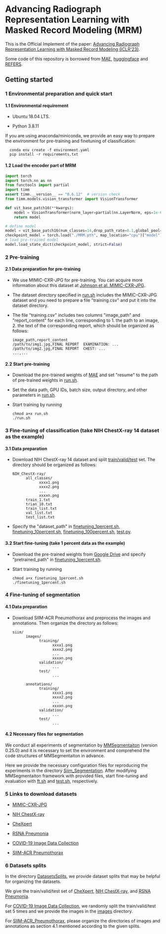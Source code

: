 # Advancing Radiograph Representation Learning with Masked Record Modeling (MRM)
This is the Official Implement of the paper: [Advancing Radiograph Representation Learning with Masked Record Modeling (ICLR'23)](https://openreview.net/forum?id=w-x7U26GM7j).

Some code of this repository is borrowed from [MAE](https://github.com/facebookresearch/mae), [huggingface](https://huggingface.co) and [REFERS](https://github.com/funnyzhou/REFERS).

## Getting started
### 1 Environmental preparation and quick start
#### 1.1 Environmental requirement
- Ubuntu 18.04 LTS.

- Python 3.8.11

If you are using anaconda/miniconda, we provide an easy way to prepare the environment for pre-training and finetuning of classification:

      conda env create -f environment.yaml
      pip install -r requirements.txt

#### 1.2 Load the encoder part of MRM
```python
import torch
import torch.nn as nn
from functools import partial
import timm
assert timm.__version__ == "0.6.12"  # version check
from timm.models.vision_transformer import VisionTransformer

def vit_base_patch16(**kwargs):
    model = VisionTransformer(norm_layer=partial(nn.LayerNorm, eps=1e-6),**kwargs)
    return model

# define model
model = vit_base_patch16(num_classes=14,drop_path_rate=0.1,global_pool="avg")
checkpoint_model = torch.load("./MRM.pth", map_location="cpu")["model"]
# load pre-trained model
model.load_state_dict(checkpoint_model, strict=False)
```

### 2 Pre-training
#### 2.1 Data preparation for pre-training
- We use MIMIC-CXR-JPG for pre-training. You can acquire more information about this dataset at [Johnson et al. MIMIC-CXR-JPG](https://physionet.org/content/mimic-cxr-jpg/2.0.0/).
- The dataset directory specified in [run.sh](/run.sh) includes the MIMIC-CXR-JPG dataset and you need to prepare a file "training.csv" and put it into the dataset directory.
- The file "training.csv" includes two columns  "image_path" and "report_content" for each line, corresponding to 1. the path to an image, 2. the text of the corresponding report, which should be organized as follows:

      image_path,report_content
      /path/to/img1.jpg,FINAL REPORT  EXAMINATION: ...
      /path/to/img2.jpg,FINAL REPORT  CHEST: ...
      ...,...

#### 2.2 Start pre-training
- Download the pre-trained weights of [MAE](https://dl.fbaipublicfiles.com/mae/pretrain/mae_pretrain_vit_base.pth) and set "resume" to the path of pre-trained weights in [run.sh](run.sh).
- Set the data path, GPU IDs, batch size, output directory, and other parameters in [run.sh](run.sh).

- Start training by running

      chmod a+x run.sh
      ./run.sh

### 3 Fine-tuning of classification (take NIH ChestX-ray 14 dataset as the example)
#### 3.1 Data preparation
- Download NIH ChestX-ray 14 dataset and split [train/valid/test](DatasetsSplits/NIH_ChestX-ray) set. The directory should be organized as follows:

      NIH_ChestX-ray/
            all_classes/
                  xxxx1.png
                  xxxx2.png
                  ...
                  xxxxn.png
            train_1.txt
            trian_10.txt
            train_list.txt
            val_list.txt
            test_list.txt	
- Specify the "dataset_path" in [finetuning_1percent.sh](/NIH_ChestX-ray/finetuning_1percent.sh), [finetuning_10percent.sh](/NIH_ChestX-ray/finetuning_10percent.sh), [finetuning_100percent.sh](/NIH_ChestX-ray/finetuning_100percent.sh), [test.py](/NIH_ChestX-ray/test.py).

#### 3.2 Start fine-tuning (take 1 percent data as the example)
- Download the pre-trained weights from [Google Drive](https://drive.google.com/file/d/1JwZaqvsSdk1bD3B7fsN0uOz-2Fzz1amc/view?usp=sharing) and specify "pretrained_path" in [finetuning_1percent.sh](/NIH_ChestX-ray/finetuning_1percent.sh).

- Start training by running

      chmod a+x finetuning_1percent.sh
      ./finetuning_1percent.sh

### 4 Fine-tuning of segmentation
#### 4.1 Data preparation
- Download SIIM-ACR Pneumothorax and preprocess the images and annotations.
Then organize the directory as follows:

      siim/
            images/
                  training/
                        xxxx1.png
                        xxxx2.png
                        ...
                        xxxxn.png
                  validation/
                        ...
                  test/
                        ...

            annotations/
                  training/
                        xxxx1.png
                        xxxx2.png
                        ...
                        xxxxn.png
                  validation/
                        ...
                  test/
                        ...

#### 4.2 Necessary files for segmentation
We conduct all experiments  of segmentation by [MMSegmentaiton](https://github.com/open-mmlab/mmsegmentation) (version  0.25.0) and it is necessary to set the environment and comprehend the code structures of MMSegmentaiton in advance.

Here we provide the necessary configuration files for reproducing the experiments in the directory [Siim_Segmentation](Siim_Segmentation). After modifying MMSegmentaiton framework with provided files, start fine-tuning and evaluation with [ft.sh](Siim_Segmentation/ft.sh) and [test.sh](Siim_Segmentation/test.sh), respectively.

### 5 Links to download datasets
- [MIMIC-CXR-JPG](https://physionet.org/content/mimic-cxr-jpg/2.0.0/)

- [NIH ChestX-ray](https://nihcc.app.box.com/v/ChestXray-NIHCC/folder/36938765345)

- [CheXpert](https://stanfordmlgroup.github.io/competitions/chexpert/#:~:text=What%20is%20CheXpert%3F,labeled%20reference%20standard%20evaluation%20sets.)

- [RSNA Pneumonia](https://www.kaggle.com/competitions/rsna-pneumonia-detection-challenge)

- [COVID-19 Image Data Collection](https://github.com/ieee8023/covid-chestxray-dataset)

- [SIIM-ACR Pneumothorax](https://www.kaggle.com/c/siim-acr-pneumothorax-segmentation)

### 6 Datasets splits
In the directory [DatasetsSplits](DatasetsSplits), we provide dataset splits that may be helpful for organizing the datasets.

We give the train/valid/test set of [CheXpert](DatasetsSplits/CheXpert), [NIH ChestX-ray](DatasetsSplits/NIH_ChestX-ray), and [RSNA Pneumonia](DatasetsSplits/RSNA_Pneumonia).

For [COVID-19 Image Data Collection](DatasetsSplits/COVID-19_Image_Data_Collection), we randomly split the train/valid/test set 5 times and we provide the images in the [images](DatasetsSplits/COVID-19_Image_Data_Collection/images) directory.

For [SIIM-ACR_Pneumothorax](DatasetsSplits/SIIM-ACR_Pneumothorax), please organize the directories of images and annotations as section 4.1 mentioned according to the given splits.